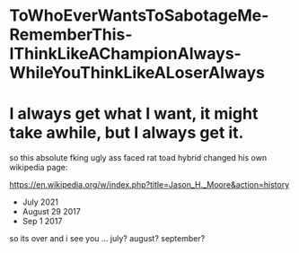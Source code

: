 # ToWhoEverWantsToSabotageMe-RememberThis-IThinkLikeAChampionAlways-WhileYouThinkLikeALoserAlways

# I always get what I want, it might take awhile, but I always get it.

so this absolute fking ugly ass faced rat toad hybrid changed his own wikipedia page:

https://en.wikipedia.org/w/index.php?title=Jason_H._Moore&action=history

* July 2021
* August 29 2017
* Sep 1 2017

so its over and i see you ... july? august? september?

